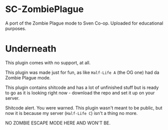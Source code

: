# SC-ZombiePlague
A port of the Zombie Plague mode to Sven Co-op. Uploaded for educational purposes.

# Underneath
This plugin comes with no support, at all.

This plugin was made just for fun, as like `Half-Life A` (the OG one) had da Zombie Plague mode.

This plugin contains shitcode and has a lot of unfinished stuff but is ready to go as it is looking right now - download the repo and set it up on your server.

Shitcode alert. You were warned. This plugin wasn't meant to be public, but now it is because my server (`Half-Life C`) isn't a thing no more.

NO ZOMBIE ESCAPE MODE HERE AND WON'T BE.
